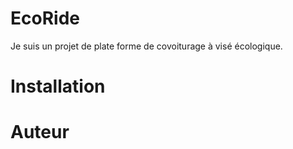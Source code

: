 # EcoRide
Je suis un projet de plate forme de covoiturage à visé écologique.

# Installation

# Auteur

